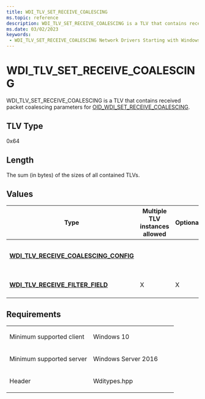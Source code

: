 ```yaml
---
title: WDI_TLV_SET_RECEIVE_COALESCING
ms.topic: reference
description: WDI_TLV_SET_RECEIVE_COALESCING is a TLV that contains received packet coalescing parameters for OID_WDI_SET_RECEIVE_COALESCING.
ms.date: 03/02/2023
keywords:
 - WDI_TLV_SET_RECEIVE_COALESCING Network Drivers Starting with Windows Vista
---
```


# WDI\_TLV\_SET\_RECEIVE\_COALESCING


WDI\_TLV\_SET\_RECEIVE\_COALESCING is a TLV that contains received packet coalescing parameters for [OID\_WDI\_SET\_RECEIVE\_COALESCING](./oid-wdi-set-receive-coalescing.md).

## TLV Type


0x64

## Length


The sum (in bytes) of the sizes of all contained TLVs.

## Values


| Type                                                                               | Multiple TLV instances allowed | Optional | Description                                |
|------------------------------------------------------------------------------------|--------------------------------|----------|--------------------------------------------|
| [**WDI\_TLV\_RECEIVE\_COALESCING\_CONFIG**](wdi-tlv-receive-coalescing-config.md) |                                |          | Specifies coalescing filter configuration. |
| [**WDI\_TLV\_RECEIVE\_FILTER\_FIELD**](wdi-tlv-receive-filter-field.md)           | X                              | X        | Specifies a receive filter field.          |

 

## Requirements

<table>
<colgroup>
<col width="50%" />
<col width="50%" />
</colgroup>
<tbody>
<tr class="odd">
<td><p>Minimum supported client</p></td>
<td><p>Windows 10</p></td>
</tr>
<tr class="even">
<td><p>Minimum supported server</p></td>
<td><p>Windows Server 2016</p></td>
</tr>
<tr class="odd">
<td><p>Header</p></td>
<td>Wditypes.hpp</td>
</tr>
</tbody>
</table>

 

